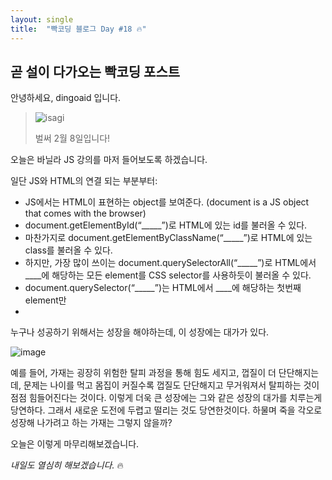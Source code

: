 ```yaml
---
layout: single
title:  "빡코딩 블로그 Day #18 🔥"
---
```


## 곧 설이 다가오는 빡코딩 포스트

안녕하세요, dingoaid 입니다.

> ![isagi](https://github.com/dingoaid/dingoaid_blog/assets/107102476/ae92befa-c0b8-4baf-b7d4-6ce0e6cdc470)
>
> 벌써 2월 8일입니다!

오늘은 바닐라 JS 강의를 마저 들어보도록 하겠습니다.

일단 JS와 HTML의 연결 되는 부분부터:

- JS에서는 HTML이 표현하는 object를 보여준다. (document is a JS object that comes with the browser)
- document.getElementById(“_____”)로 HTML에 있는 id를 불러올 수 있다.
- 마찬가지로 document.getElementByClassName(“_____”)로 HTML에 있는 class를 불러올 수 있다.
- 하지만, 가장 많이 쓰이는 document.querySelectorAll(“_____”)로 HTML에서 ____에 해당하는 모든 element를 CSS selector를 사용하듯이 불러올 수 있다.
- document.querySelector(“_____”)는 HTML에서 ____에 해당하는 첫번째 element만
- 



누구나 성공하기 위해서는 성장을 해야하는데, 이 성장에는 대가가 있다.

![image](https://github.com/dingoaid/dingoaid_blog/assets/107102476/e728c6c1-7033-41bf-afb8-337e751e8782)

예를 들어, 가재는 굉장히 위험한 탈피 과정을 통해 힘도 세지고, 껍질이 더 단단해지는데, 문제는 나이를 먹고 몸집이 커질수록 껍질도 단단해지고 무거워져서 탈피하는 것이 점점 힘들어진다는 것이다. 
이렇게 더욱 큰 성장에는 그와 같은 성장의 대가를 치루는게 당연하다. 그래서 새로운 도전에 두렵고 떨리는 것도 당연한것이다. 하물며 죽을 각오로 성장해 나가려고 하는 가재는 그렇지 않을까?

오늘은 이렇게 마무리해보겠습니다. 

*내일도 열심히 해보겠습니다.* 🔥
